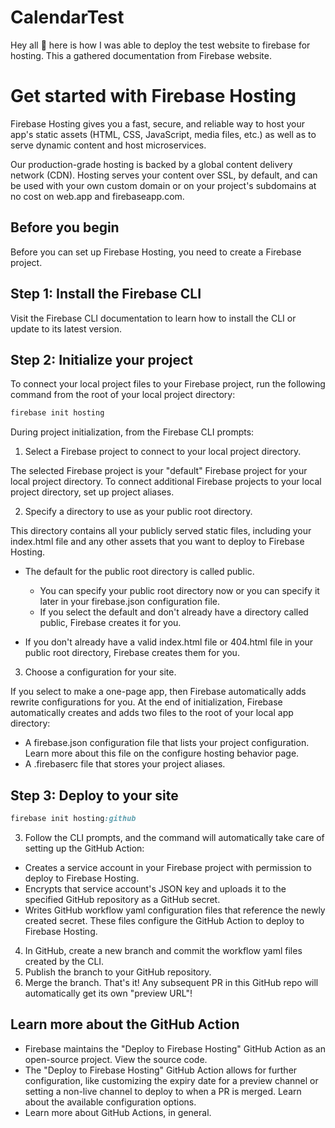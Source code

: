 # CalendarTest

Hey all :wave: here is how I was able to deploy the test website to firebase for hosting. This a gathered documentation from Firebase website.

# Get started with Firebase Hosting

Firebase Hosting gives you a fast, secure, and reliable way to host your app's static assets (HTML, CSS, JavaScript, media files, etc.) as well as to serve dynamic content and host microservices.

Our production-grade hosting is backed by a global content delivery network (CDN). Hosting serves your content over SSL, by default, and can be used with your own custom domain or on your project's subdomains at no cost on web.app and firebaseapp.com.

## Before you begin

Before you can set up Firebase Hosting, you need to create a Firebase project.

## Step 1: Install the Firebase CLI

Visit the Firebase CLI documentation to learn how to install the CLI or update to its latest version.

## Step 2: Initialize your project

To connect your local project files to your Firebase project, run the following command from the root of your local project directory:

```ruby
firebase init hosting
```

During project initialization, from the Firebase CLI prompts:

1. Select a Firebase project to connect to your local project directory.

The selected Firebase project is your "default" Firebase project for your local project directory. To connect additional Firebase projects to your local project directory, set up project aliases.

2. Specify a directory to use as your public root directory.

This directory contains all your publicly served static files, including your index.html file and any other assets that you want to deploy to Firebase Hosting.

- The default for the public root directory is called public.

  - You can specify your public root directory now or you can specify it later in your firebase.json configuration file.
  - If you select the default and don't already have a directory called public, Firebase creates it for you.
    
- If you don't already have a valid index.html file or 404.html file in your public root directory, Firebase creates them for you.

3. Choose a configuration for your site.

If you select to make a one-page app, then Firebase automatically adds rewrite configurations for you.
At the end of initialization, Firebase automatically creates and adds two files to the root of your local app directory:

- A firebase.json configuration file that lists your project configuration. Learn more about this file on the configure hosting behavior page.
- A .firebaserc file that stores your project aliases.
  
## Step 3: Deploy to your site

```ruby
firebase init hosting:github
```

3. Follow the CLI prompts, and the command will automatically take care of setting up the GitHub Action:

- Creates a service account in your Firebase project with permission to deploy to Firebase Hosting.
- Encrypts that service account's JSON key and uploads it to the specified GitHub repository as a GitHub secret.
- Writes GitHub workflow yaml configuration files that reference the newly created secret. These files configure the GitHub Action to deploy to Firebase Hosting.
  
4. In GitHub, create a new branch and commit the workflow yaml files created by the CLI.
5. Publish the branch to your GitHub repository.
6. Merge the branch.
That's it! Any subsequent PR in this GitHub repo will automatically get its own "preview URL"!

## Learn more about the GitHub Action

- Firebase maintains the "Deploy to Firebase Hosting" GitHub Action as an open-source project. View the source code.
- The "Deploy to Firebase Hosting" GitHub Action allows for further configuration, like customizing the expiry date for a preview channel or setting a non-live channel to deploy to when a PR is merged. Learn about the available configuration options.
- Learn more about GitHub Actions, in general.
